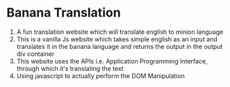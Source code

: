 # Banana Translation
1. A fun translation website which will translate english to minion language
2. This is a vanilla Js website which takes simple english as an input and translates it in the banana language and returns the output in the output div container
3. This website uses the APIs i.e. Application Programming Interface, through which it's translating the text
4. Using javascript to actually perform the DOM Manipulation
